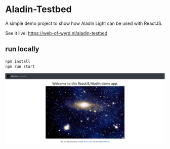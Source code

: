 # Aladin-Testbed

A simple demo project to show how Aladin Light can be used with ReactJS.

See it live: https://web-of-wyrd.nl/aladin-testbed


## run locally
```
npm install
npm run start
```

![](https://github.com/nvermaas/aladin-testbed/blob/master/docs/exoplanets.jpg)